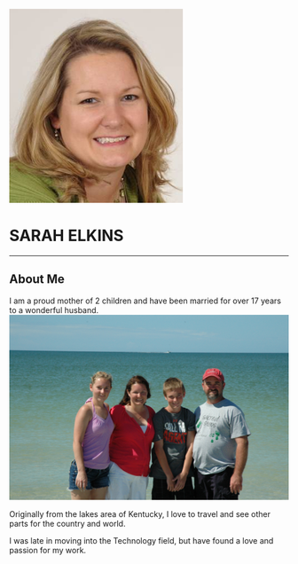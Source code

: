 ![Sarah Elkins](./images/HeadShot.jpg)  
# SARAH ELKINS
---
## About Me
I am a proud mother of 2 children and have been married for over 17 years to a wonderful husband.  
![My Family](./images/Family.JPG)  

Originally from the lakes area of Kentucky, I love to travel and see other parts for the country and world.  

I was late in moving into the Technology field, but have found a love and passion for my work.  
